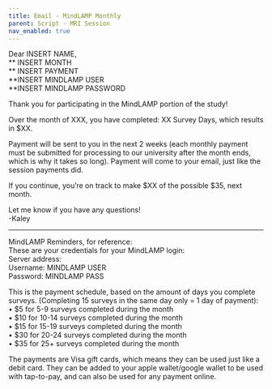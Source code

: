 ```yaml
---
title: Email - MindLAMP Monthly
parent: Script - MRI Session
nav_enabled: true 
---
```


Dear INSERT NAME,  
** INSERT MONTH  
** INSERT PAYMENT  
**INSERT MINDLAMP USER   
**INSERT MINDLAMP PASSWORD  

Thank you for participating in the MindLAMP portion of the study!  
 
Over the month of XXX, you have completed: XX Survey Days, which results in $XX.  

Payment will be sent to you in the next 2 weeks (each monthly payment must be submitted for processing to our university after the month ends, which is why it takes so long). Payment will come to your email, just like the session payments did.  

If you continue, you’re on track to make $XX of the possible $35, next month.  

Let me know if you have any questions!  
-Kaley  

-------------------------------------------

MindLAMP Reminders, for reference:  
These are your credentials for your MindLAMP login:  
Server address: <network address>   
Username: MINDLAMP USER  
Password: MINDLAMP PASS  
  
This is the payment schedule, based on the amount of days you complete surveys. (Completing 15 surveys in the same day only = 1 day of payment):  
	• $5 for 5-9 surveys completed during the month  
	• $10 for 10-14 surveys completed during the month   
	• $15 for 15-19 surveys completed during the month  
	• $30 for 20-24 surveys completed during the month  
	• $35 for 25+ surveys completed during the month  
 

The payments are Visa gift cards, which means they can be used just like a debit card. They can be added to your apple wallet/google wallet to be used with tap-to-pay, and can also be used for any payment online.   

